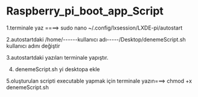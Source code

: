 # Raspberry_pi_boot_app_Script

1.terminale yaz ====> sudo nano ~/.config/lxsession/LXDE-pi/autostart

2.autostartdaki /home/------kullanıcı adı-----/Desktop/denemeScript.sh kullanıcı adını değiştir

3.autostartdaki yazıları terminale yapıştır.

4. denemeScript.sh yi desktopa ekle

5.oluşturulan scripti executable yapmak için terminale yazın===>   chmod +x denemeScript.sh

